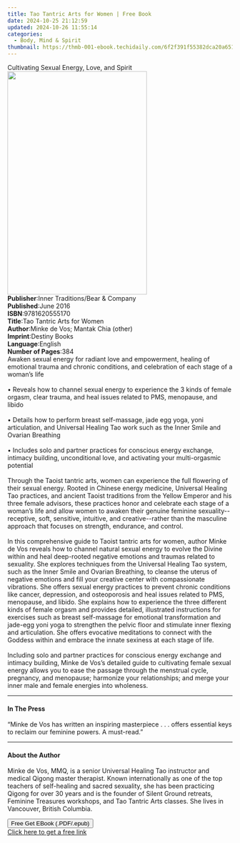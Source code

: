 ```yaml
---
title: Tao Tantric Arts for Women | Free Book
date: 2024-10-25 21:12:59
updated: 2024-10-26 11:55:14
categories:
  - Body, Mind & Spirit
thumbnail: https://thmb-001-ebook.techidaily.com/6f2f391f55382dca20a651b85a6b543eebf3640bbaebb98609d9a4de5ccd16d8.jpg
---
```

<main id="book-container">
  <div class="flex flex-col">
    <div class="book-brief flex-1 py-6 px-4 sm:p-6 md:py-10 md:px-8">
      <!-- brief-->
      <div class="book-brief-main">
        Cultivating Sexual Energy, Love, and Spirit
      </div>
    </div>
    <div
      class="book-meta-info flex-1 grid gap-4 col-start-1 col-end-3 row-start-1 sm:mb-6 sm:grid-cols-4 lg:gap-6 lg:col-start-2 lg:row-end-6 lg:row-span-6 lg:mb-0"
    >
      <div
        class="book-meta-info-left place-content-center mt-4 p-4 text-sm leading-6 col-start-2 col-span-2 dark:text-slate-400"
      >
        <img
          class="w-full h-500 object-cover rounded-lg sm:h-255 sm:col-span-2 lg:col-span-full"
          src="https://img-001-ebook.techidaily.com/33966d225eb299a3caed73f144a94cda6502ebb86131fb49dcf4acc7f669734f.jpg"
          alt=""
          width="312"
          height="500"
        />
      </div>
      <div
        class="book-meta-info-right mt-2 col-start-1 row-start-2 col-span-3 self-center"
      >
        <!-- meta data  -->
        <div class="flex flex-col px-4 md:px-8">
          <div class="flex-1">
            <strong>Publisher</strong>:<span class="px-2"
              >Inner Traditions/Bear &amp; Company</span
            >
          </div>
          <div class="flex-1">
            <strong>Published</strong>:<span class="px-2">June 2016</span>
          </div>
          <div class="flex-1">
            <strong>ISBN</strong>:<span class="px-2">9781620555170</span>
          </div>
          <div class="flex-1">
            <strong>Title</strong>:<span class="px-2"
              >Tao Tantric Arts for Women</span
            >
          </div>
          <div class="flex-1">
            <strong>Author</strong>:<span class="px-2"
              >Minke de Vos; Mantak Chia (other)</span
            >
          </div>
          <div class="flex-1">
            <strong>Imprint</strong>:<span class="px-2">Destiny Books</span>
          </div>
          <div class="flex-1">
            <strong>Language</strong>:<span class="px-2">English</span>
          </div>
          <div class="flex-1">
            <strong>Number of Pages</strong>:<span class="px-2">384</span>
          </div>
        </div>
      </div>
    </div>
    <div class="book-description flex-1 py-6 px-4 sm:p-6 md:py-10 md:px-8">
      <div class="book-description-main">
        <div accordion-content="" id="description">
          Awaken sexual energy for radiant love and empowerment, healing of
          emotional trauma and chronic conditions, and celebration of each stage
          of a woman’s life<br /><br />• Reveals how to channel sexual energy to
          experience the 3 kinds of female orgasm, clear trauma, and heal issues
          related to PMS, menopause, and libido<br /><br />• Details how to
          perform breast self-massage, jade egg yoga, yoni articulation, and
          Universal Healing Tao work such as the Inner Smile and Ovarian
          Breathing<br /><br />• Includes solo and partner practices for
          conscious energy exchange, intimacy building, unconditional love, and
          activating your multi-orgasmic potential<br /><br />Through the Taoist
          tantric arts, women can experience the full flowering of their sexual
          energy. Rooted in Chinese energy medicine, Universal Healing Tao
          practices, and ancient Taoist traditions from the Yellow Emperor and
          his three female advisors, these practices honor and celebrate each
          stage of a woman’s life and allow women to awaken their genuine
          feminine sexuality--receptive, soft, sensitive, intuitive, and
          creative--rather than the masculine approach that focuses on strength,
          endurance, and control. <br /><br />In this comprehensive guide to
          Taoist tantric arts for women, author Minke de Vos reveals how to
          channel natural sexual energy to evolve the Divine within and heal
          deep-rooted negative emotions and traumas related to sexuality. She
          explores techniques from the Universal Healing Tao system, such as the
          Inner Smile and Ovarian Breathing, to cleanse the uterus of negative
          emotions and fill your creative center with compassionate vibrations.
          She offers sexual energy practices to prevent chronic conditions like
          cancer, depression, and osteoporosis and heal issues related to PMS,
          menopause, and libido. She explains how to experience the three
          different kinds of female orgasm and provides detailed, illustrated
          instructions for exercises such as breast self-massage for emotional
          transformation and jade-egg yoni yoga to strengthen the pelvic floor
          and stimulate inner flexing and articulation. She offers evocative
          meditations to connect with the Goddess within and embrace the innate
          sexiness at each stage of life. <br /><br />Including solo and partner
          practices for conscious energy exchange and intimacy building, Minke
          de Vos’s detailed guide to cultivating female sexual energy allows you
          to ease the passage through the menstrual cycle, pregnancy, and
          menopause; harmonize your relationships; and merge your inner male and
          female energies into wholeness.
        </div>
        <div class="accordion-fader"></div>
      </div>
    </div>
    <div class="book-excerpts flex-1 py-6 px-4 sm:p-6 md:py-10 md:px-8">
      <!-- excerpts-->
      <div class="book-excerpts-main">
        <hr />
        <h4 class="placeholder placeholder-heading">
          <span>In The Press</span>
        </h4>
        <p>
          “Minke de Vos has written an inspiring masterpiece . . . offers
          essential keys to reclaim our feminine powers. A must-read.”
        </p>
      </div>
    </div>
    <div class="book-about-author flex-1 py-6 px-4 sm:p-6 md:py-10 md:px-8">
      <!-- about author-->
      <div class="book-main-author-main">
        <hr />
        <h4 class="placeholder placeholder-heading">
          <span>About the Author</span>
        </h4>
        <p>
          Minke de Vos, MMQ, is a senior Universal Healing Tao instructor and
          medical Qigong master therapist. Known internationally as one of the
          top teachers of self-healing and sacred sexuality, she has been
          practicing Qigong for over 30 years and is the founder of Silent
          Ground retreats, Feminine Treasures workshops, and Tao Tantric Arts
          classes. She lives in Vancouver, British Columbia.
        </p>
      </div>
    </div>
    <div class="book-free-get flex-1 py-6 px-4 sm:p-6 md:py-10 md:px-8">
      <button
        id="btn-free-get"
        class="bg-blue-500 hover:bg-blue-700 text-white font-bold py-2 px-4 rounded"
      >
        Free Get EBook (.PDF/.epub)
      </button>
      <div id="countdown-display" class="px-2 text-lg mt-2"></div>
      <a
        id="free-link"
        class="hidden bg-blue-500 hover:bg-blue-700 text-white font-bold py-2 px-4 rounded"
        href="https://www.ebooks.com/en-us/book/95782779/tao-tantric-arts-for-women/minke-de-vos/"
        target="_blank"
        >Click here to get a free link</a
      >
    </div>
    <script>
      let countdownTime = 0;
      let countdownInterval = null;
      document
        .getElementById('btn-free-get')
        .addEventListener('click', startCountdown);
      function startCountdown() {
        countdownTime = new Date().getTime() + 60000 * 3;
        countdownInterval = setInterval(updateCountdown, 1000);
        document.getElementById('btn-free-get').disabled = true;
        document
          .getElementById('btn-free-get')
          .classList.add('bg-gray-500', 'cursor-not-allowed');
      }
      function updateCountdown() {
        let currentTime = new Date().getTime();
        let timeLeft = countdownTime - currentTime;
        let secondsLeft = Math.floor(timeLeft / 1000);
        document.getElementById('countdown-display').innerHTML =
          `Remaining time: ${secondsLeft} seconds.`;
        if (secondsLeft <= 0) {
          clearInterval(countdownInterval);
          document.getElementById('btn-free-get').classList.add('hidden');
          document.getElementById('free-link').classList.remove('hidden');
          document.getElementById('countdown-display').innerHTML = '';
        }
      }
    </script>
  </div>
</main>
